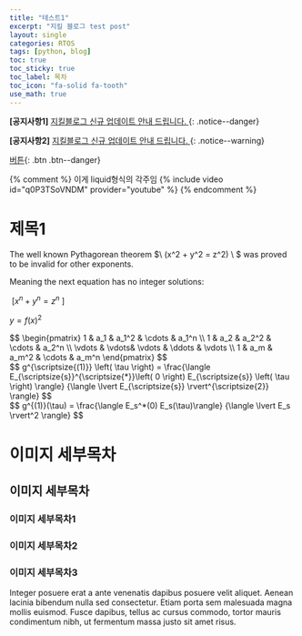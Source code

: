 ```yaml
---
title: "테스트1"
excerpt: "지킬 블로그 test post"
layout: single
categories: RTOS
tags: [python, blog]
toc: true
toc_sticky: true
toc_label: 목차
toc_icon: "fa-solid fa-tooth"
use_math: true
---
```


**[공지사항1]** [지킬블로그 신규 업데이트 안내 드립니다. ](https://mmistakes.github.io/minimal-mistakes/docs/quick-start-guide/)
{: .notice--danger}


**[공지사항2]** [지킬블로그 신규 업데이트 안내 드립니다. ](https://mmistakes.github.io/minimal-mistakes/docs/quick-start-guide/)
{: .notice--warning}


[버튼](https://google.com){: .btn .btn--danger}

<!--
![Profile](/assets/images/profile1.jpg){: .align-center width="300"}
-->

<style>

.center {
        text-align: center;
      }

.center img{
	width: 300px;
}
</style>

<!--
<div class="center">
  <img src="/assets/images/profile1.jpg" alt="Profile" />
</div>


![Profile](/assets/images/profile1.jpg){: .img-width-half .align-center}

-->

{% comment %}
이게 liquid형식의 각주임
{% include video id="q0P3TSoVNDM" provider="youtube" %}
{% endcomment %}


# 제목1


The well known Pythagorean theorem $\ (x^2 + y^2 = z^2) \ $ was proved to be invalid for other exponents.

Meaning the next equation has no integer solutions:


$\ [ x^n + y^n = z^n \ ]$


$y = f(x)^2$


<div>$$
\begin{pmatrix}
 1 & a_1 & a_1^2 & \cdots & a_1^n \\
 1 & a_2 & a_2^2 & \cdots & a_2^n \\
 \vdots  & \vdots& \vdots & \ddots & \vdots \\
 1 & a_m & a_m^2 & \cdots & a_m^n    
 \end{pmatrix}
$$</div>


<div>$$
  g^{\scriptsize{(1)}} \left( \tau \right) =
    \frac{\langle E_{\scriptsize{s}}^{\scriptsize{*}}\left( 0 \right)
       E_{\scriptsize{s}} \left( \tau \right) \rangle}
      {\langle \lvert E_{\scriptsize{s}} \rvert^{\scriptsize{2}} \rangle}
$$</div>



<div>$$
  g^{(1)}(\tau) =
    \frac{\langle E_s^*(0) E_s(\tau)\rangle}
         {\langle \lvert E_s \rvert^2 \rangle}
$$</div>


# 이미지 세부목차


## 이미지 세부목차


### 이미지 세부목차1


### 이미지 세부목차2

### 이미지 세부목차3

Integer posuere erat a ante venenatis dapibus posuere velit aliquet. Aenean lacinia bibendum nulla sed consectetur. Etiam porta sem malesuada magna mollis euismod. Fusce dapibus, tellus ac cursus commodo, tortor mauris condimentum nibh, ut fermentum massa justo sit amet risus.

